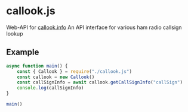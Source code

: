 # callook.js
Web-API for [callook.info](https://callook.info/) An API interface for various ham radio callsign lookup

## Example
```JavaScript
async function main() {
	const { Callook } = require("./callook.js")
	const callook = new Callook()
	const callSignInfo = await callook.getCallSignInfo("callSign")
	console.log(callSignInfo)
}

main()
```
